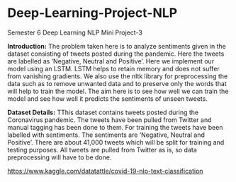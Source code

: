 # Deep-Learning-Project-NLP
Semester 6 Deep Learning NLP Mini Project-3

**Introduction:**
The problem taken here is to analyze sentiments given in the dataset
consisting of tweets posted during the pandemic. Here the tweets are
labelled as ‘Negative, Neutral and Positive’. Here we implement our
model using an LSTM. LSTM helps to retain memory and does not suffer
from vanishing gradients. We also use the nltk library for preprocessing
the data such as to remove unwanted data and to preserve only the
words that will help to train the model. The aim here is to see how well
we can train the model and see how well it predicts the sentiments of
unseen tweets.


**Dataset Details:**
TThis dataset contains tweets posted during the Coronavirus pandemic.
The tweets have been pulled from Twitter and manual tagging has been
done to them. For training the tweets have been labelled with
sentiments. The sentiments are ‘Negative, Neutral and Positive’. There
are about 41,000 tweets which will be split for training and testing
purposes. All tweets are pulled from Twitter as is, so data preprocessing
will have to be done.

https://www.kaggle.com/datatattle/covid-19-nlp-text-classification
